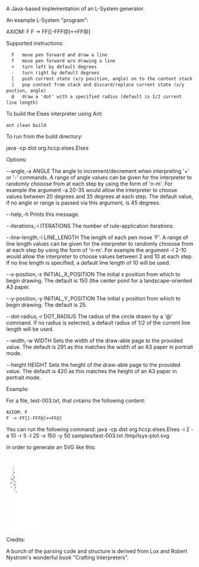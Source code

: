 A Java-based implementation of an L-System generator.




An example L-System "program":

   AXIOM: F
   F -> FF[[-FFF@]++FF@]


Supported instructions:


	  F	  move pen forward and draw a line
	  f	  move pen forward w/o drawing a line
	  +	  turn left by default degrees
	  -	  turn right by default degrees
	  [	  push current state (x/y position, angle) on to the context stack
	  ]	  pop context from stack and discard/replace current state (x/y postion, angle)
	  @	  draw a 'dot' with a specified radius (default is 1/2 current line length) 

To build the Elses interpreter using Ant:

    ant clean build
    
    
To run from the build directory:

java -cp dist org.hccp.elses.Elses <options> <lsys-program-input-file> <output-file>


Options:

--angle,-a ANGLE      The angle to increment/decrement when interpreting '+' or
                      '-' commands. A range of angle values can be given for the
                      interpreter to randomly chooose from at each step by using
                      the form of 'n-m'. For example the argument -a 20-35 would
                      allow the interpreter to choose values between 20 degrees
                      and 35 degrees at each step. The default value, if no
                      angle or range is passed via this argument, is 45 degrees.

--help,-h      Prints this message.

--iterations,-i ITERATIONS      The number of rule-application iterations.

--line-length,-l LINE_LENGTH      The length of each pen move 'F'. A range of
                                  line length values can be given for the
                                  interpreter to randomly chooose from at each
                                  step by using the form of 'n-m'. For example
                                  the argument -l 2-10 would allow the
                                  interpreter to choose values between 2 and 10
                                  at each step. If no line length is specified,
                                  a default line length of 10 will be used.

--x-position,-x INITIAL_X_POSITION      The initial x position from which to
                                        begin drawing. The default is 150 (the
                                        center point for a landscape-oriented A3
                                        paper.

--y-position,-y INITIAL_Y_POSITION      The initial y position from which to
                                        begin drawing. The default is 25.

--dot-radius,-r DOT_RADIUS      The radius of the circle drawn by a '@' command.
                                If no radius is selected, a default radius of
                                1/2 of the current line length will be used.

--width,-w WIDTH      Sets the width of the draw-able page to the provided
                      value. The default is 291 as this matches the width of an
                      A3 paper in portrait mode.

--height HEIGHT      Sets the height of the draw-able page to the provided
                     value. The default is 420 as this matches the height of an
                     A3 paper in portrait mode.




Example:

For a file, test-003.txt, that cntains the following content:

    AXIOM: F
    F -> FF[[-FFF@]++FF@]

You can run the following command:
    java -cp dist org.hccp.elses.Elses -i 2 -a 10 -r 5 -l 25 -x 150 -y 50 samples/test-003.txt /tmp/lsys-plot.svg

in order to generate an SVG like this:

<img src="./samples/test-003.svg" width="100" height="200"/>






Credits:

A bunch of the parsing code and structure is derived from Lox and Robert Nystrom's wonderful book "Crafting Interpreters".
